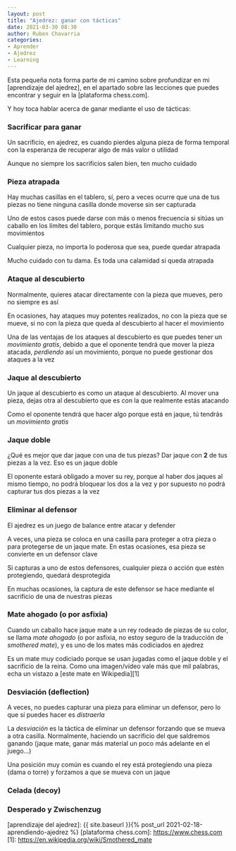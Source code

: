 ```yaml
---
layout: post
title: "Ajedrez: ganar con tácticas"
date: 2021-03-30 08:30
author: Ruben Chavarria
categories: 
- Aprender
- Ajedrez
- Learning
---
```


Esta pequeña nota forma parte de mi camino sobre profundizar en mi
[aprendizaje del ajedrez], en el apartado sobre las lecciones que puedes
encontrar y seguir en la [plataforma chess.com].

Y hoy toca hablar acerca de ganar mediante el uso de tácticas:

<!-- more -->

### Sacrificar para ganar

Un sacrificio, en ajedrez, es cuando pierdes alguna pieza de forma temporal con
la esperanza de recuperar algo de más valor o utilidad

Aunque no siempre los sacrificios salen bien, ten mucho cuidado

### Pieza atrapada

Hay muchas casillas en el tablero, sí, pero a veces ocurre que una de tus piezas
no tiene ninguna casilla donde moverse sin ser capturada

Uno de estos casos puede darse con más o menos frecuencia si sitúas un caballo
en los límites del tablero, porque estás limitando mucho sus movimientos

Cualquier pieza, no importa lo poderosa que sea, puede quedar atrapada

Mucho cuidado con tu dama. Es toda una calamidad si queda atrapada

### Ataque al descubierto

Normalmente, quieres atacar directamente con la pieza que mueves, pero no siempre
es así

En ocasiones, hay ataques muy potentes realizados, no con la pieza que se mueve,
si no con la pieza que queda al descubierto al hacer el movimiento

Una de las ventajas de los ataques al descubierto es que puedes tener un
*movimiento gratis*, debido a que el oponente tendrá que mover la pieza atacada,
*perdiendo* así un movimiento, porque no puede gestionar dos ataques a la vez

### Jaque al descubierto

Un jaque al descubierto es como un ataque al descubierto. Al mover una pieza,
dejas otra al descubierto que es con la que realmente estás atacando

Como el oponente tendrá que hacer algo porque está en jaque, tú tendrás un
*movimiento gratis*

### Jaque doble

¿Qué es mejor que dar jaque con una de tus piezas? Dar jaque con **2** de tus
piezas a la vez. Eso es un jaque doble

El oponente estará obligado a mover su rey, porque al haber dos jaques al mismo
tiempo, no podrá bloquear los dos a la vez y por supuesto no podrá capturar tus
dos piezas a la vez

### Eliminar al defensor

El ajedrez es un juego de balance entre atacar y defender

A veces, una pieza se coloca en una casilla para proteger a otra pieza o para
protegerse de un jaque mate. En estas ocasiones, esa pieza se convierte en un
defensor clave

Si capturas a uno de estos defensores, cualquier pieza o acción que estén
protegiendo, quedará desprotegida

En muchas ocasiones, la captura de este defensor se hace mediante el sacrificio
de una de nuestras piezas

### Mate ahogado (o por asfixia)

Cuando un caballo hace jaque mate a un rey rodeado de piezas de su color, se
llama *mate ahogado* (o por asfixia, no estoy seguro de la traducción de
*smothered mate*), y es uno de los mates más codiciados en ajedrez

Es un mate muy codiciado porque se usan jugadas como el jaque doble y el sacrificio
de la reina. Como una imagen/vídeo vale más que mil palabras, echa un vistazo
a [este mate en Wikipedia][1]

### Desviación (deflection)

A veces, no puedes capturar una pieza para eliminar un defensor, pero lo que sí
puedes hacer es *distraerla*

La *desviación* es la táctica de eliminar un defensor forzando que se mueva a
otra casilla. Normalmente, haciendo un sacrificio del que saldremos ganando
(jaque mate, ganar más material un poco más adelante en el juego...)

Una posición muy común es cuando el rey está protegiendo una pieza (dama o torre)
y forzamos a que se mueva con un jaque

### Celada (decoy)
### Desperado y Zwischenzug

[aprendizaje del ajedrez]: {{ site.baseurl }}{% post_url 2021-02-18-aprendiendo-ajedrez %}
[plataforma chess.com]: https://www.chess.com
[1]: https://en.wikipedia.org/wiki/Smothered_mate
